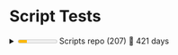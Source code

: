 Script Tests
============

<details><summary><meter low='300' max='1000' optimum='1000' value='222'>222 &#x2030;</meter> Scripts repo (207) &#x1F4C5; 421 days</summary>
<ul><li><details><summary><meter low='300' max='1000' optimum='1000' value='1000'>1000 &#x2030;</meter> A (9) &#x1F4C5; 209 days</summary>
<ul><li><details><summary><meter low='300' max='1000' optimum='1000' value='1000'>1000 &#x2030;</meter> Add (9) &#x1F4C5; 209 days</summary>

- &#x2714;&#xFE0F; Add-CapturesToMatches.ps1
- &#x2714;&#xFE0F; Add-Counter.ps1
- &#x2714;&#xFE0F; Add-DynamicParam.ps1
- &#x2714;&#xFE0F; Add-GitHubMetadata.ps1
- &#x2714;&#xFE0F; Add-NoteProperty.ps1
- &#x2714;&#xFE0F; Add-ParameterDefault.ps1
- &#x2714;&#xFE0F; Add-ScopeLevel.ps1
- &#x2714;&#xFE0F; Add-TimeSpan.ps1
- &#x2714;&#xFE0F; Add-VsCodeDatabaseConnection.ps1

</details></li></ul></details></li>
<li><details><summary><meter low='300' max='1000' optimum='1000' value='1000'>1000 &#x2030;</meter> B (3) &#x1F4C5; 150 days</summary>
<ul><li><details><summary><meter low='300' max='1000' optimum='1000' value='1000'>1000 &#x2030;</meter> Backup (3) &#x1F4C5; 150 days</summary>

- &#x2714;&#xFE0F; Backup-File.ps1
- &#x2714;&#xFE0F; Backup-SchTasks.ps1
- &#x2714;&#xFE0F; Backup-Workstation.ps1

</details></li></ul></details></li>
<li><details><summary><meter low='300' max='1000' optimum='1000' value='968'>968 &#x2030;</meter> C (31) &#x1F4C5; 421 days</summary>
<ul><li><details><summary><meter low='300' max='1000' optimum='1000' value='1000'>1000 &#x2030;</meter> Compare (3) &#x1F4C5; 148 days</summary>

- &#x2714;&#xFE0F; Compare-Keys.ps1
- &#x2714;&#xFE0F; Compare-Properties.ps1
- &#x2714;&#xFE0F; Compare-Xml.ps1

</details></li>
<li><details><summary><meter low='300' max='1000' optimum='1000' value='1000'>1000 &#x2030;</meter> Compress (1) &#x1F4C5; 143 days</summary>

- &#x2714;&#xFE0F; Compress-EnvironmentVariables.ps1

</details></li>
<li><details><summary><meter low='300' max='1000' optimum='1000' value='1000'>1000 &#x2030;</meter> Connect (1) &#x1F4C5; 140 days</summary>

- &#x2714;&#xFE0F; Connect-SshKey.ps1

</details></li>
<li><details><summary><meter low='300' max='1000' optimum='1000' value='1000'>1000 &#x2030;</meter> Convert (3) &#x1F4C5; 421 days</summary>

- &#x2714;&#xFE0F; Convert-ChocolateyToWinget.ps1
- &#x2714;&#xFE0F; Convert-ClipboardTsvToHtml.ps1
- &#x2714;&#xFE0F; Convert-Xml.ps1

</details></li>
<li><details><summary><meter low='300' max='1000' optimum='1000' value='889'>889 &#x2030;</meter> ConvertFrom (9) &#x1F4C5; 249 days</summary>

- &#x2714;&#xFE0F; ConvertFrom-Base64.ps1
- &#x2714;&#xFE0F; ConvertFrom-CimInstance.ps1
- &#x2714;&#xFE0F; ConvertFrom-DataRow.ps1
- &#x2714;&#xFE0F; ConvertFrom-Duration.ps1
- &#x2716;&#xFE0F; ConvertFrom-EpochTime.ps1
- &#x2714;&#xFE0F; ConvertFrom-EscapedXml.ps1
- &#x2714;&#xFE0F; ConvertFrom-Hex.ps1
- &#x2714;&#xFE0F; ConvertFrom-IsoWeekDate.ps1
- &#x2714;&#xFE0F; ConvertFrom-XmlElement.ps1

</details></li>
<li><details><summary><meter low='300' max='1000' optimum='1000' value='1000'>1000 &#x2030;</meter> ConvertTo (11) &#x1F4C5; 421 days</summary>

- &#x2714;&#xFE0F; ConvertTo-Base64.ps1
- &#x2714;&#xFE0F; ConvertTo-BasicAuthentication.ps1
- &#x2714;&#xFE0F; ConvertTo-EpochTime.ps1
- &#x2714;&#xFE0F; ConvertTo-ICalendar.ps1
- &#x2714;&#xFE0F; ConvertTo-LogParserTimestamp.ps1
- &#x2714;&#xFE0F; ConvertTo-MultipartFormData.ps1
- &#x2714;&#xFE0F; ConvertTo-OrderedDictionary.ps1
- &#x2714;&#xFE0F; ConvertTo-PowerShell.ps1
- &#x2714;&#xFE0F; ConvertTo-RomanNumeral.ps1
- &#x2714;&#xFE0F; ConvertTo-SafeEntities.ps1
- &#x2714;&#xFE0F; ConvertTo-XmlElements.ps1

</details></li>
<li><details><summary><meter low='300' max='1000' optimum='1000' value='1000'>1000 &#x2030;</meter> Copy (3) &#x1F4C5; 62 days</summary>

- &#x2714;&#xFE0F; Copy-GitHubLabels.ps1
- &#x2714;&#xFE0F; Copy-Html.ps1
- &#x2714;&#xFE0F; Copy-SchTasks.ps1

</details></li></ul></details></li>
<li><details><summary><meter low='300' max='1000' optimum='1000' value='1000'>1000 &#x2030;</meter> D (1) &#x1F4C5; 57 days</summary>
<ul><li><details><summary><meter low='300' max='1000' optimum='1000' value='1000'>1000 &#x2030;</meter> Disable (1) &#x1F4C5; 57 days</summary>

- &#x2714;&#xFE0F; Disable-AnsiColor.ps1

</details></li></ul></details></li>
<li><details><summary><meter low='300' max='1000' optimum='1000' value='222'>222 &#x2030;</meter> E (9) &#x1F4C5; 57 days</summary>
<ul><li><details><summary><meter low='300' max='1000' optimum='1000' value='1000'>1000 &#x2030;</meter> Enable (1) &#x1F4C5; 57 days</summary>

- &#x2714;&#xFE0F; Enable-AnsiColor.ps1

</details></li>
<li><details><summary><meter low='300' max='1000' optimum='1000' value='1000'>1000 &#x2030;</meter> Expand (1) &#x1F4C5; 56 days</summary>

- &#x2714;&#xFE0F; Expand-EnvironmentVariables.ps1

</details></li>
<li><details><summary>not started Export (7) </summary>

- &#x2716;&#xFE0F; Export-DatabaseScripts.ps1
- &#x2716;&#xFE0F; Export-EdgeKeywords.ps1
- &#x2716;&#xFE0F; Export-InstalledPackages.ps1
- &#x2716;&#xFE0F; Export-MermaidER.ps1
- &#x2716;&#xFE0F; Export-Readme.ps1
- &#x2716;&#xFE0F; Export-SecretVault.ps1
- &#x2716;&#xFE0F; Export-TableMerge.ps1

</details></li></ul></details></li>
<li><details><summary>not started F (18) </summary>
<ul><li><details><summary>not started Find (11) </summary>

- &#x2716;&#xFE0F; Find-Comics.ps1
- &#x2716;&#xFE0F; Find-DatabaseValue.ps1
- &#x2716;&#xFE0F; Find-DbColumn.ps1
- &#x2716;&#xFE0F; Find-DotNetGlobalTools.ps1
- &#x2716;&#xFE0F; Find-DuplicateFiles.ps1
- &#x2716;&#xFE0F; Find-Indexes.ps1
- &#x2716;&#xFE0F; Find-InstalledPrograms.ps1
- &#x2716;&#xFE0F; Find-Lines.ps1
- &#x2716;&#xFE0F; Find-NewestFile.ps1
- &#x2716;&#xFE0F; Find-ProjectPackages.ps1
- &#x2716;&#xFE0F; Find-SqlDeprecatedLargeValueTypes.ps1

</details></li>
<li><details><summary>not started ForEach (1) </summary>

- &#x2716;&#xFE0F; ForEach-Progress.ps1

</details></li>
<li><details><summary>not started Format (6) </summary>

- &#x2716;&#xFE0F; Format-ByteUnits.ps1
- &#x2716;&#xFE0F; Format-Date.ps1
- &#x2716;&#xFE0F; Format-EscapedUrl.ps1
- &#x2716;&#xFE0F; Format-HtmlDataTable.ps1
- &#x2716;&#xFE0F; Format-Permutations.ps1
- &#x2716;&#xFE0F; Format-Xml.ps1

</details></li></ul></details></li>
<li><details><summary><meter low='300' max='1000' optimum='1000' value='26'>26 &#x2030;</meter> G (38) &#x1F4C5; 198 days</summary>
<ul><li><details><summary><meter low='300' max='1000' optimum='1000' value='26'>26 &#x2030;</meter> Get (38) &#x1F4C5; 198 days</summary>

- &#x2716;&#xFE0F; Get-ADServiceAccountInfo.ps1
- &#x2716;&#xFE0F; Get-ADUserStatus.ps1
- &#x2716;&#xFE0F; Get-AspNetEvents.ps1
- &#x2716;&#xFE0F; Get-AssemblyFramework.ps1
- &#x2716;&#xFE0F; Get-CachedCredential.ps1
- &#x2716;&#xFE0F; Get-CharacterDetails.ps1
- &#x2716;&#xFE0F; Get-Comics.ps1
- &#x2716;&#xFE0F; Get-CommandParameters.ps1
- &#x2716;&#xFE0F; Get-CommandPath.ps1
- &#x2716;&#xFE0F; Get-ConfigConnectionStringBuilders.ps1
- &#x2716;&#xFE0F; Get-ConsoleHistory.ps1
- &#x2716;&#xFE0F; Get-ContentSecurityPolicy.ps1
- &#x2716;&#xFE0F; Get-Dns.ps1
- &#x2716;&#xFE0F; Get-DotNetFrameworkVersions.ps1
- &#x2716;&#xFE0F; Get-DotNetGlobalTools.ps1
- &#x2716;&#xFE0F; Get-DotNetVersions.ps1
- &#x2716;&#xFE0F; Get-EnumValues.ps1
- &#x2716;&#xFE0F; Get-FrenchRepublicanDate.ps1
- &#x2716;&#xFE0F; Get-GitFileMetadata.ps1
- &#x2716;&#xFE0F; Get-GitFirstCommit.ps1
- &#x2716;&#xFE0F; Get-GitHubRepoChildItem.ps1
- &#x2714;&#xFE0F; Get-IisLog.ps1
- &#x2716;&#xFE0F; Get-LibraryVulnerabilityInfo.ps1
- &#x2716;&#xFE0F; Get-NuGetConfigs.ps1
- &#x2716;&#xFE0F; Get-PocketArticles.ps1
- &#x2716;&#xFE0F; Get-RandomBytes.ps1
- &#x2716;&#xFE0F; Get-RepoName.ps1
- &#x2716;&#xFE0F; Get-SslDetails.ps1
- &#x2716;&#xFE0F; Get-SystemDetails.ps1
- &#x2716;&#xFE0F; Get-Todos.ps1
- &#x2716;&#xFE0F; Get-TypeAccelerators.ps1
- &#x2716;&#xFE0F; Get-Unicode.ps1
- &#x2716;&#xFE0F; Get-UnicodeByName.ps1
- &#x2716;&#xFE0F; Get-UnicodeData.ps1
- &#x2716;&#xFE0F; Get-UnicodeName.ps1
- &#x2716;&#xFE0F; Get-VSCodeSetting.ps1
- &#x2716;&#xFE0F; Get-VSCodeSettingsFile.ps1
- &#x2716;&#xFE0F; Get-XmlNamespaces.ps1

</details></li></ul></details></li>
<li><details><summary>not started H (1) </summary>
<ul><li><details><summary>not started Hide (1) </summary>

- &#x2716;&#xFE0F; Hide-Command.ps1

</details></li></ul></details></li>
<li><details><summary>not started I (7) </summary>
<ul><li><details><summary>not started Import (5) </summary>

- &#x2716;&#xFE0F; Import-ClipboardTsv.ps1
- &#x2716;&#xFE0F; Import-EdgeKeywords.ps1
- &#x2716;&#xFE0F; Import-SecretVault.ps1
- &#x2716;&#xFE0F; Import-Variables.ps1
- &#x2716;&#xFE0F; Import-VsCodeDatabaseConnections.ps1

</details></li>
<li><details><summary>not started Invoke (2) </summary>

- &#x2716;&#xFE0F; Invoke-CommandWithParams.ps1
- &#x2716;&#xFE0F; Invoke-WindowsPowerShell.ps1

</details></li></ul></details></li>
<li><details><summary>not started J (2) </summary>
<ul><li><details><summary>not started Join (2) </summary>

- &#x2716;&#xFE0F; Join-FileName.ps1
- &#x2716;&#xFE0F; Join-Keys.ps1

</details></li></ul></details></li>
<li><details><summary>not started L (1) </summary>
<ul><li><details><summary>not started Limit (1) </summary>

- &#x2716;&#xFE0F; Limit-Digits.ps1

</details></li></ul></details></li>
<li><details><summary>not started M (11) </summary>
<ul><li><details><summary>not started Measure (8) </summary>

- &#x2716;&#xFE0F; Measure-Caches.ps1
- &#x2716;&#xFE0F; Measure-DbColumn.ps1
- &#x2716;&#xFE0F; Measure-DbColumnValues.ps1
- &#x2716;&#xFE0F; Measure-DbTable.ps1
- &#x2716;&#xFE0F; Measure-Indents.ps1
- &#x2716;&#xFE0F; Measure-StandardDeviation.ps1
- &#x2716;&#xFE0F; Measure-TextFile.ps1
- &#x2716;&#xFE0F; Measure-Values.ps1

</details></li>
<li><details><summary>not started Merge (3) </summary>

- &#x2716;&#xFE0F; Merge-Json.ps1
- &#x2716;&#xFE0F; Merge-PSObject.ps1
- &#x2716;&#xFE0F; Merge-XmlSelections.ps1

</details></li></ul></details></li>
<li><details><summary>not started N (7) </summary>
<ul><li><details><summary>not started New (7) </summary>

- &#x2716;&#xFE0F; New-DbProviderObject.ps1
- &#x2716;&#xFE0F; New-Jwt.ps1
- &#x2716;&#xFE0F; New-NamespaceManager.ps1
- &#x2716;&#xFE0F; New-PesterTests.ps1
- &#x2716;&#xFE0F; New-RandomVehicle.ps1
- &#x2716;&#xFE0F; New-Script.ps1
- &#x2716;&#xFE0F; New-Shortcut.ps1

</details></li></ul></details></li>
<li><details><summary>not started O (3) </summary>
<ul><li><details><summary>not started Open (1) </summary>

- &#x2716;&#xFE0F; Open-Comic.ps1

</details></li>
<li><details><summary>not started Optimize (2) </summary>

- &#x2716;&#xFE0F; Optimize-Help.ps1
- &#x2716;&#xFE0F; Optimize-Path.ps1

</details></li></ul></details></li>
<li><details><summary>not started P (1) </summary>
<ul><li><details><summary>not started Push (1) </summary>

- &#x2716;&#xFE0F; Push-WorkspaceLocation.ps1

</details></li></ul></details></li>
<li><details><summary>not started R (17) </summary>
<ul><li><details><summary>not started Read (2) </summary>

- &#x2716;&#xFE0F; Read-ChocolateySummary.ps1
- &#x2716;&#xFE0F; Read-Choice.ps1

</details></li>
<li><details><summary>not started Remove (5) </summary>

- &#x2716;&#xFE0F; Remove-CachedCredential.ps1
- &#x2716;&#xFE0F; Remove-LockyFile.ps1
- &#x2716;&#xFE0F; Remove-NullValues.ps1
- &#x2716;&#xFE0F; Remove-ParameterDefault.ps1
- &#x2716;&#xFE0F; Remove-PocketArticle.ps1

</details></li>
<li><details><summary>not started Rename (2) </summary>

- &#x2716;&#xFE0F; Rename-GitHubLocalBranch.ps1
- &#x2716;&#xFE0F; Rename-Script.ps1

</details></li>
<li><details><summary>not started Repair (4) </summary>

- &#x2716;&#xFE0F; Repair-AppxPackages.ps1
- &#x2716;&#xFE0F; Repair-DatabaseConstraintNames.ps1
- &#x2716;&#xFE0F; Repair-DatabaseUntrustedConstraints.ps1
- &#x2716;&#xFE0F; Repair-ScriptStyle.ps1

</details></li>
<li><details><summary>not started Resolve (2) </summary>

- &#x2716;&#xFE0F; Resolve-XmlSchemaLocation.ps1
- &#x2716;&#xFE0F; Resolve-XPath.ps1

</details></li>
<li><details><summary>not started Restore (2) </summary>

- &#x2716;&#xFE0F; Restore-SchTasks.ps1
- &#x2716;&#xFE0F; Restore-Workstation.ps1

</details></li></ul></details></li>
<li><details><summary>not started S (18) </summary>
<ul><li><details><summary>not started Save (2) </summary>

- &#x2716;&#xFE0F; Save-PodcastEpisodes.ps1
- &#x2716;&#xFE0F; Save-WebRequest.ps1

</details></li>
<li><details><summary>not started Select (1) </summary>

- &#x2716;&#xFE0F; Select-CapturesFromMatches.ps1

</details></li>
<li><details><summary>not started Send (4) </summary>

- &#x2716;&#xFE0F; Send-MailMessageFile.ps1
- &#x2716;&#xFE0F; Send-SeqEvent.ps1
- &#x2716;&#xFE0F; Send-SeqScriptEvent.ps1
- &#x2716;&#xFE0F; Send-SqlReport.ps1

</details></li>
<li><details><summary>not started Set (5) </summary>

- &#x2716;&#xFE0F; Set-ConsoleColorTheme.ps1
- &#x2716;&#xFE0F; Set-JsonProperty.ps1
- &#x2716;&#xFE0F; Set-ParameterDefault.ps1
- &#x2716;&#xFE0F; Set-RegexReplace.ps1
- &#x2716;&#xFE0F; Set-VSCodeSetting.ps1

</details></li>
<li><details><summary>not started Show (3) </summary>

- &#x2716;&#xFE0F; Show-DataRef.ps1
- &#x2716;&#xFE0F; Show-HttpStatus.ps1
- &#x2716;&#xFE0F; Show-Time.ps1

</details></li>
<li><details><summary>not started Split (2) </summary>

- &#x2716;&#xFE0F; Split-FileName.ps1
- &#x2716;&#xFE0F; Split-Keys.ps1

</details></li>
<li><details><summary>not started Stop (1) </summary>

- &#x2716;&#xFE0F; Stop-ThrowError.ps1

</details></li></ul></details></li>
<li><details><summary>not started T (17) </summary>
<ul><li><details><summary>not started Test (16) </summary>

- &#x2716;&#xFE0F; Test-Administrator.ps1
- &#x2716;&#xFE0F; Test-DateTime.ps1
- &#x2716;&#xFE0F; Test-FileTypeMagicNumber.ps1
- &#x2716;&#xFE0F; Test-HttpSecurity.ps1
- &#x2716;&#xFE0F; Test-Interactive.ps1
- &#x2716;&#xFE0F; Test-Jwt.ps1
- &#x2716;&#xFE0F; Test-LockedFile.ps1
- &#x2716;&#xFE0F; Test-MagicNumber.ps1
- &#x2716;&#xFE0F; Test-NewerFile.ps1
- &#x2716;&#xFE0F; Test-NoteProperty.ps1
- &#x2716;&#xFE0F; Test-Range.ps1
- &#x2716;&#xFE0F; Test-Uri.ps1
- &#x2716;&#xFE0F; Test-USFederalHoliday.ps1
- &#x2716;&#xFE0F; Test-Variable.ps1
- &#x2716;&#xFE0F; Test-Windows1252.ps1
- &#x2716;&#xFE0F; Test-Xml.ps1

</details></li>
<li><details><summary>not started Trace (1) </summary>

- &#x2716;&#xFE0F; Trace-GitRepoTest.ps1

</details></li></ul></details></li>
<li><details><summary>not started U (11) </summary>
<ul><li><details><summary>not started Uninstall (1) </summary>

- &#x2716;&#xFE0F; Uninstall-OldModules.ps1

</details></li>
<li><details><summary>not started Update (3) </summary>

- &#x2716;&#xFE0F; Update-Everything.ps1
- &#x2716;&#xFE0F; Update-Files.ps1
- &#x2716;&#xFE0F; Update-Modules.ps1

</details></li>
<li><details><summary>not started Use (7) </summary>

- &#x2716;&#xFE0F; Use-Command.ps1
- &#x2716;&#xFE0F; Use-Java.ps1
- &#x2716;&#xFE0F; Use-NetMailConfig.ps1
- &#x2716;&#xFE0F; Use-ProgressView.ps1
- &#x2716;&#xFE0F; Use-ReasonableDefaults.ps1
- &#x2716;&#xFE0F; Use-SeqServer.ps1
- &#x2716;&#xFE0F; Use-SqlcmdParams.ps1

</details></li></ul></details></li>
<li><details><summary>not started W (2) </summary>
<ul><li><details><summary>not started Write (2) </summary>

- &#x2716;&#xFE0F; Write-Info.ps1
- &#x2716;&#xFE0F; Write-VisibleString.ps1

</details></li></ul></details></li></ul></details>
